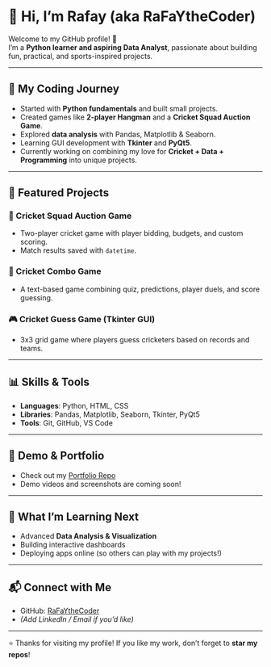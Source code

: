 # 👋 Hi, I’m Rafay (aka RaFaYtheCoder)

Welcome to my GitHub profile! 🚀  
I’m a **Python learner and aspiring Data Analyst**, passionate about building fun, practical, and sports-inspired projects.  

---

## 🏏 My Coding Journey
- Started with **Python fundamentals** and built small projects.  
- Created games like **2-player Hangman** and a **Cricket Squad Auction Game**.  
- Explored **data analysis** with Pandas, Matplotlib & Seaborn.  
- Learning GUI development with **Tkinter** and **PyQt5**.  
- Currently working on combining my love for **Cricket + Data + Programming** into unique projects.  

---

## 📂 Featured Projects
### 🏏 Cricket Squad Auction Game
- Two-player cricket game with player bidding, budgets, and custom scoring.  
- Match results saved with `datetime`.  

### 🧩 Cricket Combo Game
- A text-based game combining quiz, predictions, player duels, and score guessing.  

### 🎮 Cricket Guess Game (Tkinter GUI)
- 3x3 grid game where players guess cricketers based on records and teams.  

---

## 📊 Skills & Tools
- **Languages**: Python, HTML, CSS  
- **Libraries**: Pandas, Matplotlib, Seaborn, Tkinter, PyQt5  
- **Tools**: Git, GitHub, VS Code  

---

## 🎥 Demo & Portfolio
- Check out my [Portfolio Repo](https://github.com/RaFaYtheCoder/Portfolio)  
- Demo videos and screenshots are coming soon!  

---

## 🌱 What I’m Learning Next
- Advanced **Data Analysis & Visualization**  
- Building interactive dashboards  
- Deploying apps online (so others can play with my projects!)  

---

## 📬 Connect with Me
- GitHub: [RaFaYtheCoder](https://github.com/RaFaYtheCoder)  
- *(Add LinkedIn / Email if you’d like)*  

---

⭐ Thanks for visiting my profile! If you like my work, don’t forget to **star my repos**!
